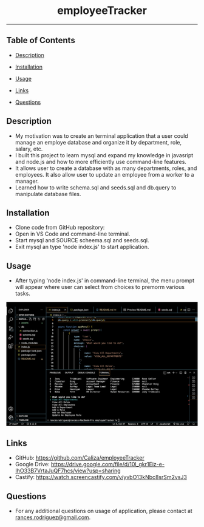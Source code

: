 <div align="center"><h1>employeeTracker</h1></div>
<hr />

## Table of Contents

  * [Description](#description)
  
  * [Installation](#installation)

  * [Usage](#usage)

  * [Links](#links)

  * [Questions](#questions)

## Description

- My motivation was to create an terminal application that a user could manage an employe database and organize it by department, role, salary, etc.
- I built this project to learn mysql and expand my knowledge in javasript and node.js and how to more efficiently use command-line features.
- It allows user to create a database with as many departments, roles, and employees. It also allow user to update an employee from a worker to a manager.
- Learned how to write schema.sql and seeds.sql and db.query to manipulate database files.

## Installation

- Clone code from GitHub repository:
- Open in VS Code and command-line terminal.
- Start mysql and SOURCE scheema.sql and seeds.sql.
- Exit mysql an type 'node index.js' to start application. 

## Usage
  
 - After typing 'node index.js' in command-line terminal, the menu prompt will appear where user can select from choices to premorm various tasks.



    
 ![employeeTracker](./assets/images/employeeTracker.jpg)

## Links

- GitHub: https://github.com/Caliza/employeeTracker
- Google Drive: https://drive.google.com/file/d/10l_gkr1Eiz-e-IhO33B7VrtaJuQF7hcs/view?usp=sharing
- Castify: https://watch.screencastify.com/v/yvbO13kNbc8srSm2vsJ3

## Questions

- For any additional questions on usage of application, please contact at rances.rodriguez@gmail.com.